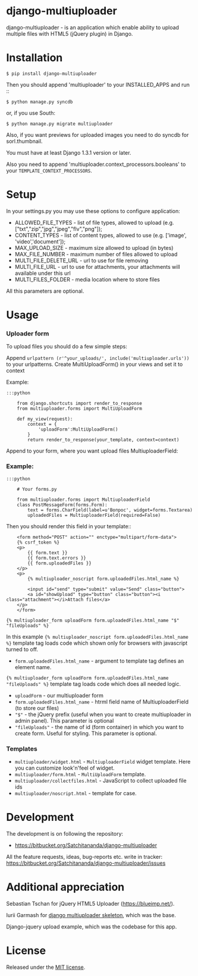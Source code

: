 django-multiuploader
====================

django-multiuploader - is an application which enable ability to upload multiple files with HTML5 (jQuery plugin) in Django.

Installation
============

    $ pip install django-multiuploader

Then you should append 'multiuploader' to your INSTALLED_APPS and run ::

    $ python manage.py syncdb

or, if you use South:

    $ python manage.py migrate multiuploader

Also, if you want previews for uploaded images you need to do syncdb for sorl.thumbnail.

You must have at least Django 1.3.1 version or later.

Also you need to append  'multiuploader.context_processors.booleans' to your ``TEMPLATE_CONTEXT_PROCESSORS``.

Setup
=====

In your settings.py you may use these options to configure application:

* ALLOWED_FILE_TYPES - list of file types, allowed to upload (e.g. ["txt","zip","jpg","jpeg","flv","png"]);
* CONTENT_TYPES - list of content types, allowed to use (e.g. ['image', 'video','document']);
* MAX_UPLOAD_SIZE - maximum size allowed to upload (in bytes)
* MAX_FILE_NUMBER - maximum number of files allowed to upload
* MULTI_FILE_DELETE_URL - url to use for file removing
* MULTI_FILE_URL - url to use for attachments, your attachments will available under this url
* MULTI_FILES_FOLDER - media location where to store files

All this parameters are optional.

Usage
=====

### Uploader form

To upload files you should do a few simple steps:

Append ``urlpattern (r'^your_uploads/', include('multiuploader.urls'))`` to your urlpatterns.
Create MultiUploadForm() in your views and set it to context

Example:

    :::python

        from django.shortcuts import render_to_response
        from multiuploader.forms import MultiUploadForm
        
        def my_view(request):
            context = {
                'uploadForm':MultiUploadForm()
            }
            return render_to_response(your_template, context=context)

Append to your form, where you want upload files MultiuploaderField:

### Example:

    :::python

        # Your forms.py
        
        from multiuploader.forms import MultiuploaderField
        class PostMessageForm(forms.Form):
            text = forms.CharField(label=u'Вопрос', widget=forms.Textarea)
            uploadedFiles = MultiuploaderField(required=False)

Then you should render this field in your template::
    
        <form method="POST" action="" enctype="multipart/form-data">
	    {% csrf_token %}
	    <p>
		    {{ form.text }}
		    {{ form.text.errors }}
		    {{ form.uploadedFiles }}
	    </p>
	    <p>
		    {% multiuploader_noscript form.uploadedFiles.html_name %}
		
		    <input id="send" type="submit" value="Send" class="button">
		    <a id="showUpload" type="button" class="button"><i class="attachment"></i>Attach files</a> 
	    </p>
        </form>
    
    {% multiuploader_form uploadForm form.uploadedFiles.html_name "$" "fileUploads" %}


In this example ``{% multiuploader_noscript form.uploadedFiles.html_name %}`` template tag loads code which shown only for browsers with javascript turned to off.

* ``form.uploadedFiles.html_name`` - argument to template tag defines an element name.

``{% multiuploader_form uploadForm form.uploadedFiles.html_name "fileUploads" %}`` template tag loads code which does all needed logic.
    
* ``uploadForm`` - our multiuploader form
* ``form.uploadedFiles.html_name`` - htrml field name of MultiuploaderField (to store our files)
* ``"$"`` - the jQuery prefix (useful when you want to create multiuploader in admin panel). This parameter is optional
* ``"fileUploads"`` - the name of id (form container) in which you want to create form. Useful for styling.  This parameter is optional.


### Templates

* ``multiuploader/widget.html`` - ``MultiuploaderField`` widget template. Here you can customize look'n'feel of widget.
* ``multiuploader/form.html`` - ``MultiUploadForm`` template.
* ``multiuploader/collectfiles.html`` - JavaScript to collect uploaded file ids
* ``multiuploader/noscript.html`` - template for <noscript> case.

Development
===========

The development is on following the repository:

* https://bitbucket.org/Satchitananda/django-multiuploader


All the feature requests, ideas, bug-reports etc. write in tracker: https://bitbucket.org/Satchitananda/django-multiuploader/issues

Additional appreciation
=======================

Sebastian Tschan for jQuery HTML5 Uploader (https://blueimp.net/).

Iurii Garmash for [django multiuploader skeleton](https://github.com/garmoncheg/django_multiuploader), which was the base.

Django-jquery upload example, which was the codebase for this app.

License
=======

Released under the [MIT license](http://www.opensource.org/licenses/MIT).
